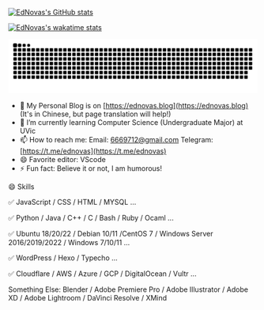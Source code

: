 [![EdNovas's GitHub stats](https://github-readme-stats.vercel.app/api?username=EdNovas)](https://github.com/anuraghazra/github-readme-stats)

[![EdNovas's wakatime stats](https://github-readme-stats.vercel.app/api/wakatime?username=EdNovas)](https://github.com/anuraghazra/github-readme-stats)

![dark](https://github.com/EdNovas/gihubSNK/blob/output/github-contribution-grid-snake-dark.svg)
<!-- ![light](https://github.com/EdNovas/gihubSNK/blob/output/github-contribution-grid-snake.svg) -->


- 🔭 My Personal Blog is on [https://ednovas.blog](https://ednovas.blog) (It's in Chinese, but page translation will help!)
- 🌱 I’m currently learning Computer Science (Undergraduate Major) at UVic
- 📫 How to reach me: Email: 6669712@gmail.com Telegram: [https://t.me/ednovas](https://t.me/ednovas)
- 😄 Favorite editor: VScode
- ⚡ Fun fact: Believe it or not, I am humorous!

😄 Skills

✅ JavaScript / CSS / HTML / MYSQL ...

✅ Python / Java / C++ / C / Bash / Ruby / Ocaml ...

✅ Ubuntu 18/20/22 / Debian 10/11 /CentOS 7 / Windows Server 2016/2019/2022 / Windows 7/10/11 ...

✅ WordPress / Hexo / Typecho ...

✅ Cloudflare / AWS / Azure / GCP / DigitalOcean / Vultr ...

Something Else: Blender / Adobe Premiere Pro / Adobe Illustrator / Adobe XD / Adobe Lightroom / DaVinci Resolve / XMind
